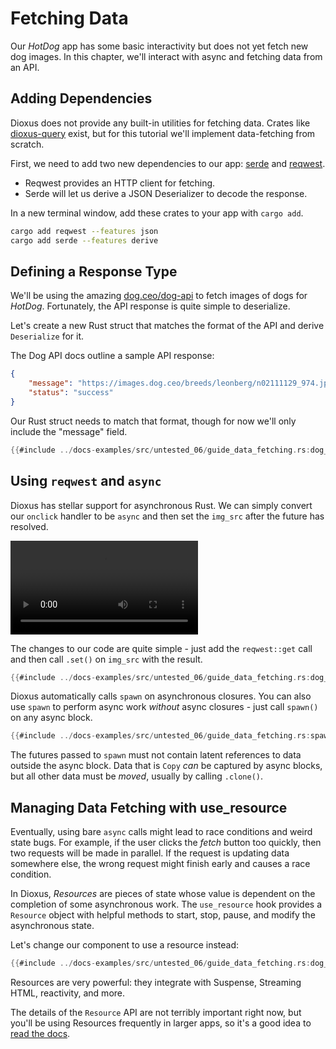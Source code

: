 # Fetching Data

Our *HotDog* app has some basic interactivity but does not yet fetch new dog images. In this chapter, we'll interact with async and fetching data from an API.

## Adding Dependencies

Dioxus does not provide any built-in utilities for fetching data. Crates like [dioxus-query](https://github.com/marc2332/dioxus-query) exist, but for this tutorial we'll implement data-fetching from scratch.

First, we need to add two new dependencies to our app: [serde](https://crates.io/crates/serde) and [reqwest](https://crates.io/crates/reqwest).

- Reqwest provides an HTTP client for fetching.
- Serde will let us derive a JSON Deserializer to decode the response.

In a new terminal window, add these crates to your app with `cargo add`.

```bash
cargo add reqwest --features json
cargo add serde --features derive
```

## Defining a Response Type

We'll be using the amazing [dog.ceo/dog-api](https://dog.ceo/dog-api/) to fetch images of dogs for *HotDog*. Fortunately, the API response is quite simple to deserialize.

Let's create a new Rust struct that matches the format of the API and derive `Deserialize` for it.

The Dog API docs outline a sample API response:
```json
{
    "message": "https://images.dog.ceo/breeds/leonberg/n02111129_974.jpg",
    "status": "success"
}
```

Our Rust struct needs to match that format, though for now we'll only include the "message" field.
```rust
{{#include ../docs-examples/src/untested_06/guide_data_fetching.rs:dog_api}}
```

## Using `reqwest` and `async`

Dioxus has stellar support for asynchronous Rust. We can simply convert our `onclick` handler to be `async` and then set the `img_src` after the future has resolved.

![Dog Fetching](/assets/06_docs/fetch-dog.mp4)

The changes to our code are quite simple - just add the `reqwest::get` call and then call `.set()` on `img_src` with the result.

```rust
{{#include ../docs-examples/src/untested_06/guide_data_fetching.rs:dog_view_reqwest}}
```

Dioxus automatically calls `spawn` on asynchronous closures. You can also use `spawn` to perform async work *without* async closures - just call `spawn()` on any async block.

```rust
{{#include ../docs-examples/src/untested_06/guide_data_fetching.rs:spawn}}
```

The futures passed to `spawn` must not contain latent references to data outside the async block. Data that is `Copy` *can* be captured by async blocks, but all other data must be *moved*, usually by calling `.clone()`.

## Managing Data Fetching with use_resource

Eventually, using bare `async` calls might lead to race conditions and weird state bugs. For example, if the user clicks the *fetch* button too quickly, then two requests will be made in parallel. If the request is updating data somewhere else, the wrong request might finish early and causes a race condition.

In Dioxus, *Resources* are pieces of state whose value is dependent on the completion of some asynchronous work. The `use_resource` hook provides a `Resource` object with helpful methods to start, stop, pause, and modify the asynchronous state.

Let's change our component to use a resource instead:

```rust
{{#include ../docs-examples/src/untested_06/guide_data_fetching.rs:dog_view_resource}}
```

Resources are very powerful: they integrate with Suspense, Streaming HTML, reactivity, and more.

The details of the `Resource` API are not terribly important right now, but you'll be using Resources frequently in larger apps, so it's a good idea to [read the docs](../reference/use_resource.md).
